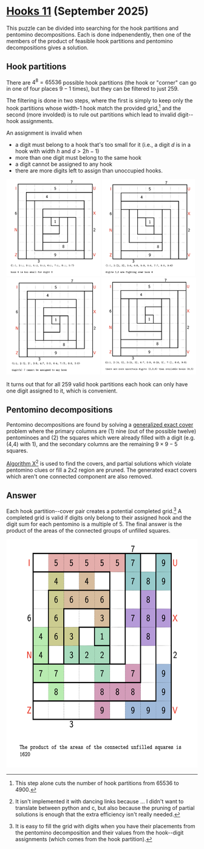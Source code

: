 # [Hooks 11](https://www.janestreet.com/puzzles/hooks-11-index/) (September 2025)
This puzzle can be divided into searching for the hook partitions and pentomino decompositions. Each is done indpenendently, then one of the members of the product of feasible hook partitions and pentomino decompositions gives a solution.

## Hook partitions
There are $4^8=65536$ possible hook partitions (the hook or "corner" can go in one of four places $9-1$ times), but they can be filtered to just 259.

The filtering is done in two steps, where the first is simply to keep only the hook partitions whose width-1 hook match the provided grid,[^1] and the second (more involded) is to rule out partitions which lead to invalid digit--hook assignments.

An assignment is invalid when

- a digit must belong to a hook that's too small for it (i.e., a digit $d$ is in a hook with width $h$ and $d > 2h-1$) 
- more than one digit must belong to the same hook
- a digit cannot be assigned to any hook
- there are more digits left to assign than unoccupied hooks.
  
<img height="255" src="./pngs/toosmall.png"> <img height="255" src="./pngs/fighting.png"> <img height="255" src="./pngs/nohookfordig.png"> <img height="255" src="./pngs/hooks_unavailable.png">

It turns out that for all 259 valid hook partitions each hook can only have one digit assigned to it, which is convenient.

## Pentomino decompositions
Pentomino decompositions are found by solving a [generalized exact cover](https://en.wikipedia.org/wiki/Exact_cover#Generalized_exact_cover) problem where the primary columns are (1) nine (out of the possible twelve) pentominoes and (2) the squares which were already filled with a digit (e.g. (4,4) with 1), and the secondary columns are the remaining $9\times9-5$ squares. 

[Algorithm X](https://en.wikipedia.org/wiki/Knuth%27s_Algorithm_X)[^2] is used to find the covers, and partial solutions which violate pentomino clues or fill a 2x2 region are pruned. The generated exact covers which aren't one connected component are also removed.

## Answer
Each hook partition--cover pair creates a potential completed grid.[^3] A completed grid is valid if digits only belong to their assigned hook and the digit sum for each pentomino is a multiple of 5. The final answer is the product of the areas of the connected groups of unfilled squares.

<img height="600" src="./pngs/solution.png">


[^1]: This step alone cuts the number of hook partitions from 65536 to 4900.
[^2]: It isn't implemented it with dancing links because ... I didn't want to translate between python and c, but also because the pruning of partial solutions is enough that the extra efficiency isn't really needed.
[^3]: It is easy to fill the grid with digits when you have their placements from the pentomino decomposition and their values from the hook--digit assignments (which comes from the hook partition).
